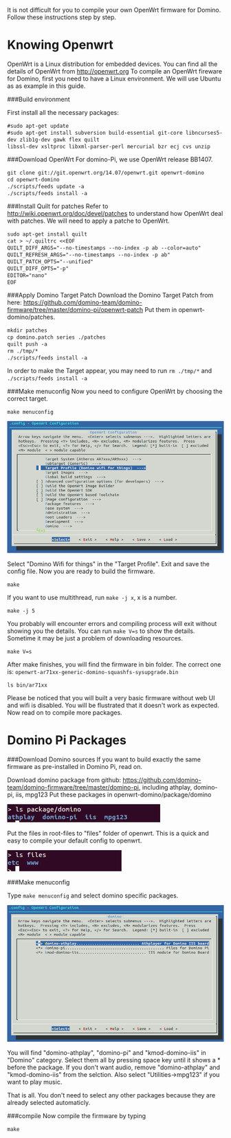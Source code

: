 It is not difficult for you to compile your own OpenWrt firmware for Domino. Follow these instructions step by step.

Knowing Openwrt
===============

OpenWrt is a Linux distribution for embedded devices. You can find all the details of OpenWrt from http://openwrt.org
To compile an OpenWrt fireware for Domino, first you need to have a Linux environment. We will use Ubuntu as as example in this guide.

###Build environment

First install all the necessary packages:
```
#sudo apt-get update 
#sudo apt-get install subversion build-essential git-core libncurses5-dev zlib1g-dev gawk flex quilt 
libssl-dev xsltproc libxml-parser-perl mercurial bzr ecj cvs unzip 
```

###Download OpenWrt
For domino-Pi, we use OpenWrt release BB1407.
```
git clone git://git.openwrt.org/14.07/openwrt.git openwrt-domino
cd openwrt-domino
./scripts/feeds update -a
./scripts/feeds install -a
```

###Install Quilt for patches
Refer to http://wiki.openwrt.org/doc/devel/patches to understand how OpenWrt deal with patches. We will need to apply a patche to OpenWrt.
```
sudo apt-get install quilt
cat > ~/.quiltrc <<EOF
QUILT_DIFF_ARGS="--no-timestamps --no-index -p ab --color=auto"
QUILT_REFRESH_ARGS="--no-timestamps --no-index -p ab"
QUILT_PATCH_OPTS="--unified"
QUILT_DIFF_OPTS="-p"
EDITOR="nano"
EOF
```

###Apply Domino Target Patch
Download the Domino Target Patch from here: https://github.com/domino-team/domino-firmware/tree/master/domino-pi/openwrt-patch 
Put them in openwrt-domino/patches.
```
mkdir patches
cp domino.patch series ./patches
quilt push -a
rm ./tmp/*
./scripts/feeds install -a
```
In order to make the Target appear, you may need to run `rm ./tmp/*` and `./scripts/feeds install -a`

###Make menuconfig
Now you need to configure OpenWrt by choosing the correct target.
```
make menuconfig
```

![Menuconfig](menuconfig.png)

Select "Domino Wifi for things" in the "Target Profile". Exit and save the config file. Now you are ready to build the firmware.
```
make 
```
If you want to use multithread, run `make -j x`, x is a number.
```
make -j 5
```
You probably will encounter errors and compiling process will exit without showing you the details. You can run `make V=s` to show the details. Sometime it may be just a problem of downloading resources.
```
make V=s
```
After make finishes, you will find the firmware in bin folder. The correct one is: `openwrt-ar71xx-generic-domino-squashfs-sysupgrade.bin`
```
ls bin/ar71xx
```

Please be noticed that you will built a very basic firmware without web UI and wifi is disabled. You will be flustrated that it doesn't work as expected. Now read on to compile more packages.

Domino Pi Packages
===================

###Download Domino sources
If you want to build exactly the same firmware as pre-installed in Domino Pi, read on.

Download domino package from github: https://github.com/domino-team/domino-firmware/tree/master/domino-pi, including athplay, domino-pi, iis, mpg123
Put these packages in openwrt-domino/package/domino

![Domino packages](packages.png)

Put the files in root-files to "files" folder of openwrt. This is a quick and easy to compile your default config to openwrt.

![Domino root files](rootfiles.png)

###Make menuconfig

Type `make menuconfig` and select domino specific packages.

![Domino packages](menuconfig-domino.png)

You will find "domino-athplay", "domino-pi" and "kmod-domino-iis" in "Domino" category. Select them all by pressing space key until it shows a * before the package. If you don't want audio, remove "domino-athplay" and "kmod-domino-iis" from the selction. Also select "Utilities->mpg123" if you want to play music. 

That is all. You don't need to select any other packages because they are already selected automaticly.

###compile
Now compile the firmware by typing
```
make
```



